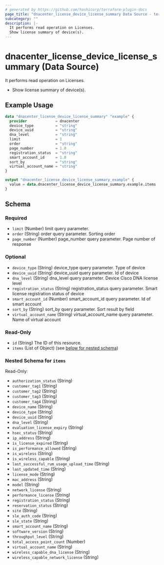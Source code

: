 ```yaml
---
# generated by https://github.com/hashicorp/terraform-plugin-docs
page_title: "dnacenter_license_device_license_summary Data Source - terraform-provider-dnacenter"
subcategory: ""
description: |-
  It performs read operation on Licenses.
  Show license summary of device(s).
---
```


# dnacenter_license_device_license_summary (Data Source)

It performs read operation on Licenses.

- Show license summary of device(s).

## Example Usage

```terraform
data "dnacenter_license_device_license_summary" "example" {
  provider             = dnacenter
  device_type          = "string"
  device_uuid          = "string"
  dna_level            = "string"
  limit                = 1
  order                = "string"
  page_number          = 1.0
  registration_status  = "string"
  smart_account_id     = 1.0
  sort_by              = "string"
  virtual_account_name = "string"
}

output "dnacenter_license_device_license_summary_example" {
  value = data.dnacenter_license_device_license_summary.example.items
}
```

<!-- schema generated by tfplugindocs -->
## Schema

### Required

- `limit` (Number) limit query parameter.
- `order` (String) order query parameter. Sorting order
- `page_number` (Number) page_number query parameter. Page number of response

### Optional

- `device_type` (String) device_type query parameter. Type of device
- `device_uuid` (String) device_uuid query parameter. Id of device
- `dna_level` (String) dna_level query parameter. Device Cisco DNA license level
- `registration_status` (String) registration_status query parameter. Smart license registration status of device
- `smart_account_id` (Number) smart_account_id query parameter. Id of smart account
- `sort_by` (String) sort_by query parameter. Sort result by field
- `virtual_account_name` (String) virtual_account_name query parameter. Name of virtual account

### Read-Only

- `id` (String) The ID of this resource.
- `items` (List of Object) (see [below for nested schema](#nestedatt--items))

<a id="nestedatt--items"></a>
### Nested Schema for `items`

Read-Only:

- `authorization_status` (String)
- `customer_tag1` (String)
- `customer_tag2` (String)
- `customer_tag3` (String)
- `customer_tag4` (String)
- `device_name` (String)
- `device_type` (String)
- `device_uuid` (String)
- `dna_level` (String)
- `evaluation_license_expiry` (String)
- `hsec_status` (String)
- `ip_address` (String)
- `is_license_expired` (String)
- `is_performance_allowed` (String)
- `is_wireless` (String)
- `is_wireless_capable` (String)
- `last_successful_rum_usage_upload_time` (String)
- `last_updated_time` (String)
- `license_mode` (String)
- `mac_address` (String)
- `model` (String)
- `network_license` (String)
- `performance_license` (String)
- `registration_status` (String)
- `reservation_status` (String)
- `site` (String)
- `sle_auth_code` (String)
- `sle_state` (String)
- `smart_account_name` (String)
- `software_version` (String)
- `throughput_level` (String)
- `total_access_point_count` (Number)
- `virtual_account_name` (String)
- `wireless_capable_dna_license` (String)
- `wireless_capable_network_license` (String)


